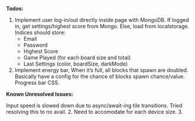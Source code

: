 **Todos:**
1. Implement user log-in/out directly inside page with MongoDB. If logged in, get settings/highest score from Mongo. Else, load from localstorage.
   Indices should store:
   - Email
   - Password
   - Highest Score
   - Game Played (for each board size and total)
   - Last Settings (color, boardSize, darkMode)
2. Implement energy bar, When it’s full, all blocks that spawn are doubled. Basically have a config for the chance of blocks spawn chance/value.
   Progress bar CSS.

**Known Unresolved Issues:**

Input speed is slowed down due to async/await-ing tile transitions. Tried resolving this to no avail. 2. Need to accomodate for each device size. 3.
